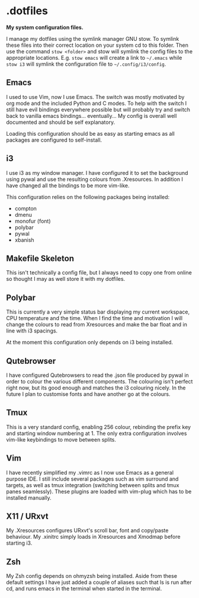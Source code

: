 # .dotfiles

**My system configuration files.**

I manage my dotfiles using the symlink manager GNU stow. To symlink these files into their correct location on your system cd to this folder. Then use the command `stow <folder>` and stow will symlink the config files to the appropriate locations. E.g. `stow emacs` will create a link to `~/.emacs` while `stow i3` will symlink the configuration file to `~/.config/i3/config`.

## Emacs

I used to use Vim, now I use Emacs. The switch was mostly motivated by org mode and the included Python and C modes. To help with the switch I still have evil bindings everywhere possible but will probably try and switch back to vanilla emacs bindings... eventually... My config is overall well documented and should be self explanatory.

Loading this configuration should be as easy as starting emacs as all packages are configured to self-install.

## i3

I use i3 as my window manager. I have configured it to set the background using pywal and use the resulting colours from .Xresources. In addition I have changed all the bindings to be more vim-like.

This configuration relies on the following packages being installed:
- compton
- dmenu
- monofur (font)
- polybar
- pywal
- xbanish

## Makefile Skeleton

This isn't technically a config file, but I always need to copy one from online so thought I may as well store it with my dotfiles.

## Polybar

This is currently a very simple status bar displaying my current workspace, CPU temperature and the time. When I find the time and motivation I will change the colours to read from Xresources and make the bar float and in line with i3 spacings.

At the moment this configuration only depends on i3 being installed.

## Qutebrowser

I have configured Qutebrowsers to read the .json file produced by pywal in order to colour the various different components. The colouring isn't perfect right now, but its good enough and matches the i3 colouring nicely. In the future I plan to customise fonts and have another go at the colours.

## Tmux

This is a very standard config, enabling 256 colour, rebinding the prefix key and starting window numbering at 1. The only extra configuration involves vim-like keybindings to move between splits.

## Vim

I have recently simplified my .vimrc as I now use Emacs as a general purpose IDE. I still include several packages such as vim surround and targets, as well as tmux integration (switching between splits and tmux panes seamlessly). These plugins are loaded with vim-plug which has to be installed manually. 

## X11 / URxvt

My .Xresources configures URxvt's scroll bar, font and copy/paste behaviour.
My .xinitrc simply loads in Xresources and Xmodmap before starting i3.

## Zsh

My Zsh config depends on ohmyzsh being installed. Aside from these default settings I have just added a couple of aliases such that ls is run after cd, and runs emacs in the terminal when started in the terminal.
